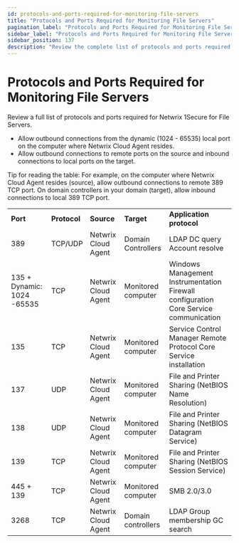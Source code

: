 ```yaml
---
id: protocols-and-ports-required-for-monitoring-file-servers
title: "Protocols and Ports Required for Monitoring File Servers"
pagination_label: "Protocols and Ports Required for Monitoring File Servers"
sidebar_label: "Protocols and Ports Required for Monitoring File Servers"
sidebar_position: 137
description: "Review the complete list of protocols and ports required for Netwrix 1Secure file server monitoring."
---
```


# Protocols and Ports Required for Monitoring File Servers

Review a full list of protocols and ports required for Netwrix 1Secure for File Servers.

- Allow outbound connections from the dynamic (1024 - 65535) local port on the computer where
  Netwrix Cloud Agent resides.
- Allow outbound connections to remote ports on the source and inbound connections to local ports on
  the target.

Tip for reading the table: For example, on the computer where Netwrix Cloud Agent resides (source),
allow outbound connections to remote 389 TCP port. On domain controllers in your domain (target),
allow inbound connections to local 389 TCP port.

|                            |              |                     |                    |                                                                                      |
| -------------------------- | ------------ | ------------------- | ------------------ | ------------------------------------------------------------------------------------ |
| **Port**                   | **Protocol** | **Source**          | **Target**         | **Application protocol**                                                             |
| 389                        | TCP/UDP      | Netwrix Cloud Agent | Domain Controllers | LDAP DC query Account resolve                                                        |
| 135 + Dynamic: 1024 -65535 | TCP          | Netwrix Cloud Agent | Monitored computer | Windows Management Instrumentation Firewall configuration Core Service communication |
| 135                        | TCP          | Netwrix Cloud Agent | Monitored computer | Service Control Manager Remote Protocol Core Service installation                    |
| 137                        | UDP          | Netwrix Cloud Agent | Monitored computer | File and Printer Sharing (NetBIOS Name Resolution)                                   |
| 138                        | UDP          | Netwrix Cloud Agent | Monitored computer | File and Printer Sharing (NetBIOS Datagram Service)                                  |
| 139                        | TCP          | Netwrix Cloud Agent | Monitored computer | File and Printer Sharing (NetBIOS Session Service)                                   |
| 445 + 139                  | TCP          | Netwrix Cloud Agent | Monitored computer | SMB 2.0/3.0                                                                          |
| 3268                       | TCP          | Netwrix Cloud Agent | Domain controllers | LDAP Group membership GC search                                                      |
